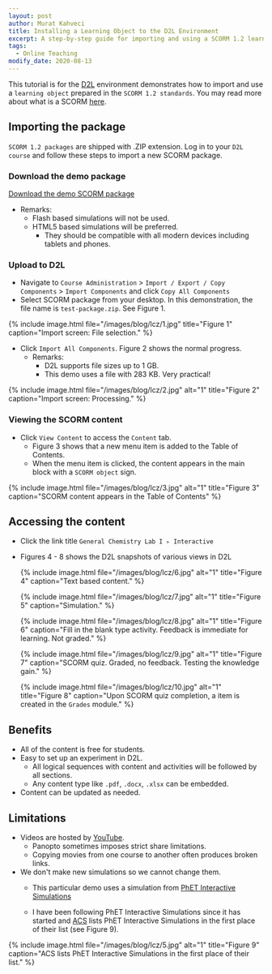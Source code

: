 ```yaml
---
layout: post
author: Murat Kahveci
title: Installing a Learning Object to the D2L Environment
excerpt: A step-by-step guide for importing and using a SCORM 1.2 learning object in the D2L online learning environment.
tags: 
  - Online Teaching
modify_date: 2020-08-13
---
```


This tutorial is for the [D2L](https://d2l.depaul.edu/d2l/home) environment demonstrates how to import and use a `learning object` prepared in the `SCORM 1.2 standards`. You may read more about what is a SCORM [here](https://scorm.com/scorm-explained/?utm_source=google&utm_medium=natural_search).

## Importing the package

`SCORM 1.2 packages` are shipped with .ZIP extension. Log in to your `D2L course` and follow these steps to import a new SCORM package.

### Download the demo package

<a class="button button--success button--rounded button--lg" href="/scorm-packages/test-package.zip"><i class="fas fa-download"></i> Download the demo SCORM package</a>

* Remarks:  
  - Flash based simulations will not be used.
  - HTML5 based simulations will be preferred.
      - They should be compatible with all modern devices including tablets and phones.

### Upload to D2L

* Navigate to `Course Administration` > `Import / Export / Copy Components` > `Import Components` and click `Copy All Components`
* Select SCORM package from your desktop. In this demonstration, the file name is `test-package.zip`. See Figure 1.

{% include image.html 
   file="/images/blog/lcz/1.jpg"
   title="Figure 1"
   caption="Import screen: File selection." %}

* Click `Import All Components`. Figure 2 shows the normal progress. 
  - Remarks:
    - D2L supports file sizes up to 1 GB.
    - This demo uses a file with 283 KB. Very practical! 

{% include image.html 
   file="/images/blog/lcz/2.jpg" alt="1"
   title="Figure 2"
   caption="Import screen: Processing." %}

### Viewing the SCORM content      

* Click `View Content` to access the `Content` tab.
  - Figure 3 shows that a new menu item is added to the Table of Contents.
  - When the menu item is clicked, the content appears in the main block with a `SCORM object` sign.

{% include image.html 
   file="/images/blog/lcz/3.jpg" alt="1"
   title="Figure 3"
   caption="SCORM content appears in the Table of Contents" %}

## Accessing the content

- Click the link title `General Chemistry Lab I ▹ Interactive`
- Figures 4 - 8 shows the D2L snapshots of various views in D2L

    {% include image.html 
   file="/images/blog/lcz/6.jpg" alt="1"
   title="Figure 4"
   caption="Text based content." %} 

    {% include image.html 
   file="/images/blog/lcz/7.jpg" alt="1"
   title="Figure 5"
   caption="Simulation." %}  

    {% include image.html 
   file="/images/blog/lcz/8.jpg" alt="1"
   title="Figure 6"
   caption="Fill in the blank type activity. Feedback is immediate for learning. Not graded." %}  

    {% include image.html 
   file="/images/blog/lcz/9.jpg" alt="1"
   title="Figure 7"
   caption="SCORM quiz. Graded, no feedback. Testing the knowledge gain." %} 

   {% include image.html 
   file="/images/blog/lcz/10.jpg" alt="1"
   title="Figure 8"
   caption="Upon SCORM quiz completion, a item is created in the `Grades` module." %}

## Benefits

- All of the content is free for students.
- Easy to set up an experiment in D2L.
  - All logical sequences with content and activities will be followed by all sections.
  - Any content type like `.pdf`, `.docx`, `.xlsx` can be embedded.
- Content can be updated as needed.

## Limitations

- Videos are hosted by [YouTube](https://www.youtube.com).
  - Panopto sometimes imposes strict share limitations.
  - Copying movies from one course to another often produces broken links.
- We don't make new simulations so we cannot change them. 
  - This particular demo uses a simulation from [PhET Interactive Simulations](https://phet.colorado.edu)

  - I have been following PhET Interactive Simulations since it has started and [ACS](https://www.acs.org/content/acs/en/education/students/highschool/chemistryclubs/activities/simulations.html) lists PhET Interactive Simulations in the first place of their list (see Figure 9).

{% include image.html 
   file="/images/blog/lcz/5.jpg" alt="1"
   title="Figure 9"
   caption="ACS lists PhET Interactive Simulations in the first place of their list." %}   

